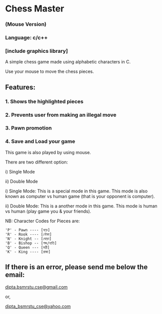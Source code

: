 # Chess Master
### (Mouse Version)
### Language: c/c++
### [include graphics library]


A simple chess game made using alphabetic characters in C.

Use your mouse to move the chess pieces.

## Features:
### 1. Shows the highlighted pieces
### 2. Prevents user from making an illegal move
### 3. Pawn promotion
### 4. Save and Load your game

This game is also played by using mouse.

There are two different option:

  i)  Single Mode
  
  ii) Double Mode
  
i)  Single Mode: This is a special mode in this game. This mode is also known as
                 computer vs human game (that is your opponent is computer).

ii) Double Mode: This is a another mode in this game. This mode is human vs human 
                 (play game you & your friends).

NB: Character Codes for Pieces are: 

	'P' - Pawn ---- [বড়ে]
	'R' - Rook ---- [নৌকা]
	'N' - Knight -- [ঘোড়া]
	'B' - Bishop -- [গজ/হাতি]
	'Q' - Queen --- [মন্ত্রী]
	'K' - King ---- [রাজা]

If there is an error, please send me below the email:
----------------------------------------------------
dipta.bsmrstu.cse@gmail.com

or,

dipta_bsmrstu_cse@yahoo.com
